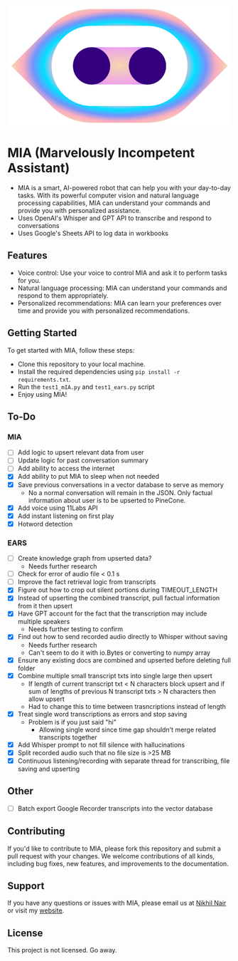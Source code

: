 <img src="./public/logo.gif"  />

# MIA (Marvelously Incompetent Assistant)

- MIA is a smart, AI-powered robot that can help you with your day-to-day tasks. With its powerful computer vision and natural language processing capabilities, MIA can understand your commands and provide you with personalized assistance.
- Uses OpenAI's Whisper and GPT API to transcribe and respond to conversations
- Uses Google's Sheets API to log data in workbooks

## Features

- Voice control: Use your voice to control MIA and ask it to perform tasks for you.
- Natural language processing: MIA can understand your commands and respond to them appropriately.
- Personalized recommendations: MIA can learn your preferences over time and provide you with personalized recommendations.

## Getting Started

To get started with MIA, follow these steps:

- Clone this repository to your local machine.
- Install the required dependencies using `pip install -r requirements.txt`.
- Run the `test1_mIA.py` and `test1_ears.py` script
- Enjoy using MIA!

## To-Do

### MIA

- [ ] Add logic to upsert relevant data from user 
- [ ] Update logic for past conversation summary
- [ ] Add ability to access the internet
- [x] Add ability to put MIA to sleep when not needed
- [x] Save previous conversations in a vector database to serve as memory
    - No a normal conversation will remain in the JSON. Only factual information about user is to be upserted to PineCone.
- [x] Add voice using 11Labs API
- [x] Add instant listening on first play
- [x] Hotword detection

### EARS

- [ ] Create knowledge graph from upserted data?
  - Needs further research
- [ ] Check for error of audio file < 0.1 s
- [ ] Improve the fact retrieval logic from transcripts
- [x] Figure out how to crop out silent portions during TIMEOUT_LENGTH
- [x] Instead of upserting the combined transcript, pull factual information from it then upsert
- [x] Have GPT account for the fact that the transcription may include multiple speakers
    - Needs further testing to confirm
- [x] Find out how to send recorded audio directly to Whisper without saving
  - Needs further research
  - Can't seem to do it with io.Bytes or converting to numpy array
- [x] Ensure any existing docs are combined and upserted before deleting full folder
- [x] Combine multiple small transcript txts into single large then upsert
    - If length of current transcript txt < N characters block upsert and if sum of lengths of previous N transcript txts > N characters then allow upsert
    - Had to change this to time between trasncriptions instead of length
- [x] Treat single word transcriptions as errors and stop saving
  - Problem is if you just said "hi"
    - Allowing single word since time gap shouldn't merge related transcripts together
- [x] Add Whisper prompt to not fill silence with hallucinations
- [x] Split recorded audio such that no file size is >25 MB
- [x] Continuous listening/recording with separate thread for transcribing, file saving and upserting

## Other

- [ ] Batch export Google Recorder transcripts into the vector database

## Contributing

If you'd like to contribute to MIA, please fork this repository and submit a pull request with your changes. We welcome contributions of all kinds, including bug fixes, new features, and improvements to the documentation.

## Support

If you have any questions or issues with MIA, please email us at [Nikhil Nair](mailto:niknair31898@gmail.com?subject=[MIA-Help]) or visit my [website](https://nikhil-nair.web.app/).

## License

This project is not licensed. Go away.
